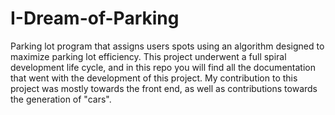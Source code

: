 # I-Dream-of-Parking
Parking lot program that assigns users spots using an algorithm designed to maximize parking lot efficiency.
This project underwent a full spiral development life cycle, and in this repo you will find all the documentation 
that went with the development of this project. My contribution to this project was mostly towards the front end, as well
as contributions towards the generation of "cars".
